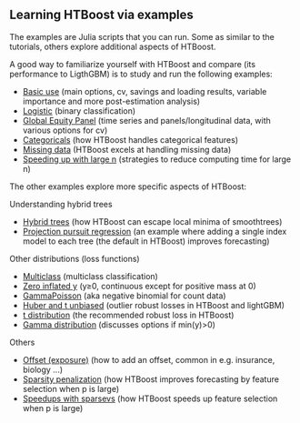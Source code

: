 ## Learning HTBoost via examples

The examples are Julia scripts that you can run. Some as similar to the tutorials, others explore additional aspects of HTBoost.

A good way to familiarize yourself with HTBoost and compare (its performance to LigthGBM) is to study and run the following examples:
  
  * [Basic use](examples/Basic_use.jl) (main options, cv, savings and loading results, variable importance and more post-estimation analysis)
  * [Logistic](examples/Logistic.jl) (binary classification)
  * [Global Equity Panel](examples/Global_Equity_Panel.jl) (time series and panels/longitudinal data, with various options for cv)
  * [Categoricals](examples/Categoricals.jl) (how HTBoost handles categorical features)
  * [Missing data](examples/Missing_data.jl)  (HTBoost excels at handling missing data)
  * [Speeding up with large n](examples/Speeding_up_with_large_n.jl) (strategies to reduce computing time for large n)

The other examples explore more specific aspects of HTBoost: 

Understanding hybrid trees 
  * [Hybrid trees](examples/Hybrid_trees.jl) (how HTBoost can escape local minima of smoothtrees)
  * [Projection pursuit regression](examples/Projection_pursuit_regression.jl) (an example where adding a single index model to each tree (the default in HTBoost) improves forecasting)

Other distributions (loss functions)
  * [Multiclass](examples/Multiclass.jl) (multiclass classification)
  * [Zero inflated y](examples/Zero_inflated_y.jl) (y≥0, continuous except for positive mass at 0)
  * [GammaPoisson](examples/GammaPoisson.jl) (aka negative binomial for count data)  
  * [Huber and t unbiased](examples/Huber_and_t_unbiased.jl) (outlier robust losses in HTBoost and lightGBM)
  * [t distribution](examples/t.jl) (the recommended robust loss in HTBoost)
  * [Gamma distribution](examples/Gamma.jl) (discusses options if min(y)>0)

Others

  * [Offset (exposure)](examples/Offset.jl) (how to add an offset, common in e.g. insurance, biology ...)
  * [Sparsity penalization](examples/Sparsity_penalization.jl) (how HTBoost improves forecasting by feature selection when p is large)
  * [Speedups with sparsevs](examples/Speedups_with_sparsevs.jl) (how HTBoost speeds up feature selection when p is large)


